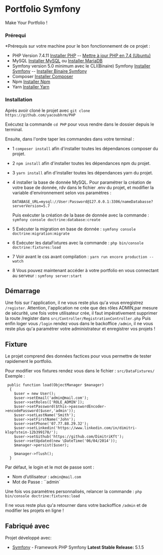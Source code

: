 # Portfolio Symfony

Make Your Portfolio !

### Prérequi

*Prérequis sur votre machine pour le bon fonctionnement de ce projet : 
- PHP Version 7.4.11 [Installer PHP](https://www.php.net/manual/fr/install.php) --  [Mettre à jour PHP en 7.4 (Ubuntu)](https://www.cloudbooklet.com/upgrade-php-version-to-php-7-4-on-ubuntu/)
- MySQL [Installer MySQL](https://doc.ubuntu-fr.org/mysql) ou [Installer MariaDB](https://doc.ubuntu-fr.org/mariadb)
- Symfony version 5.0 minimum avec le CLI(Binaire) Symfony [Installer Symfony](https://symfony.com/doc/current/setup.html) --  [Installer Binaire Symfony](https://symfony.com/download) 
- Composer [Installer Composer](https://getcomposer.org/download/) 
- Npm  [Installer Npm](https://www.npmjs.com/get-npm) 
- Yarn  [Installer Yarn](https://classic.yarnpkg.com/en/docs/install/#debian-stable) 

### Installation

Après avoir cloné le projet avec ``git clone https://github.com/yacoubhrm/PHP``

Exécutez la commande ``cd PHP`` pour vous rendre dans le dossier depuis le terminal.

Ensuite, dans l'ordre taper les commandes dans votre terminal : 

- 1 ``composer install`` afin d'installer toutes les dépendances composer du projet.

- 2 ``npm install``      afin d'installer toutes les dépendances npm du projet.

- 3 ``yarn install``     afin d'installer toutes les dépendances yarn du projet.

- 4 installer la base de donnée MySQL. 
   Pour paramétrer la création de votre base de donnée, rdv dans le fichier .env du projet, et modifier la variable d'environnement selon vos paramètres : 

  ``DATABASE_URL=mysql://User:Password@127.0.0.1:3306/nameDatabasse?serverVersion=5.7``
  
   Puis exécuter la création de la base de donnée avec la commande : ``symfony console doctrine:database:create``


- 5 Exécuter la migration en base de donnée :                                        ``symfony console doctrine:migration:migrate``

- 6 Exécuter les dataFixtures avec la commande :                                     ``php bin/console doctrine:fixtures:load``

- 7 Voir avant le css avant compilation :                                            ``yarn run encore production --watch``

- 8 Vous pouvez maintenant accéder à votre portfolio en vous connectant au serveur : ``symfony server:start``



## Démarrage

Une fois sur l'application, il ne vous reste plus qu'a vous enregistrez ``/register``.
Attention, l'application ne crée que des rôles ADMIN,par mesure de sécurité, une fois votre utilisateur crée, il faut impérativement supprimer la route /register dans ``src/Controller/RegistrationController.php`` 
Puis enfin loger vous ``/login`` rendez vous dans le backoffice ``/admin``, il ne vous reste plus qu'a paramétrer votre administrateur et enregistrer vos projets ! 

## Fixture
Le projet comprend des données factices pour vous permettre de tester rapidement le portfolio.
  
Pour modifier vos fixtures rendez vous dans le fichier : ``src/DataFixtures/`` 
Exemple : 

     public function load(ObjectManager $manager)
      {
        $user = new User();
        $user->setEmail('admin@mail.com');
        $user->setRoles(['ROLE_ADMIN']);
        $user->setPassword($this->passwordEncoder->encodePassword($user,'admin'));
        $user->setLastName('Smith');
        $user->setFirstName('John');
        $user->setPhone('07.77.88.29.32');
        $user->setLinkedin('https://www.linkedin.com/in/dimitri-klopfstein-12b399178/');
        $user->setGithub('https://github.com/DimitriKft');
        $user->setUpdated(new \DateTime('06/04/2014'));
        $manager->persist($user);
    
        $manager->flush();
      }
      
 Par défaut, le login et le mot de passe sont :
  - Nom d’utilisateur :  ``admin@mail.com``
  - Mot de Passe :       ``admin`

Une fois vos paramètres personnalisés, relancer la commande : ``php bin/console doctrine:fixtures:load``

Il ne vous reste plus qu'a retourner dans votre backoffice ``/admin`` et de modifier les projets en ligne ! 
  

## Fabriqué avec

Projet développé avec:

* [Symfony](https://symfony.com/) - Framework PHP Symfony
**Latest Stable Release:** 5.1.5




